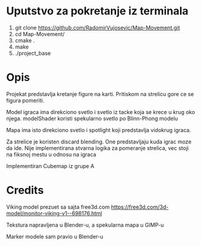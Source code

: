 
# Uputstvo za pokretanje iz terminala
1. git clone https://github.com/RadomirVujosevic/Map-Movement.git
2. cd Map-Movement/
3. cmake .
4. make
5. ./project_base

# Opis

Projekat predstavlja kretanje figure na karti. Pritiskom na strelicu gore ce se figura pomeriti.

Model igraca ima direkciono svetlo i svetlo iz tacke koja se krece u krug oko njega.
modelShader koristi spekularno svetlo po Blinn-Phong modelu

Mapa ima isto direkciono svetlo i spotlight koji predstavlja vidokrug igraca. 

Za strelice je koristen discard blending. 
One predstavljaju kuda igrac moze da ide. 
Nije implementirana stvarna logika za pomeranje strelica, vec stoji na fiksnoj mestu u odnosu na igraca


Implementiran Cubemap iz grupe A

# Credits

Viking model prezuet sa sajta free3d.com
https://free3d.com/3d-model/monitor-viking-v1--698176.html

Tekstura napravljena u Blender-u, a spekularna mapa u GIMP-u

Marker modele sam pravio u Blender-u